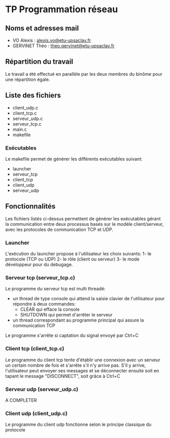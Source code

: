 # TP Programmation réseau

## Noms et adresses mail

- VO Alexis : alexis.vo@etu-upsaclay.fr
- GERVINET Théo : theo.gervinet@etu-upsaclay.fr

## Répartition du travail

Le travail a été effectué en parallèle par les deux membres du binôme pour une répartition égale.
  
## Liste des fichiers

- client_udp.c
- client_tcp.c
- serveur_udp.c
- serveur_tcp.c
- main.c
- makefile

### Exécutables

Le makefile permet de générer les différents exécutables suivant:
- launcher
- serveur_tcp
- client_tcp
- client_udp
- serveur_udp

## Fonctionnalités

Les fichiers listés ci-dessus permettent de générer les exécutables gérant la communication entre deux processus basés sur le modèle client/serveur,
avec les protocoles de communication TCP et UDP.

### Launcher

L'exécution du launcher propose à l'utilisateur les choix suivants:
1- le protocole (TCP ou UDP)
2- le rôle (client ou serveur)
3- le mode développeur pour du debugage.

### Serveur tcp (serveur_tcp.c)

Le programme du serveur tcp est multi threadé:
- un thread de type console qui attend la saisie clavier de l'utilisateur pour répondre à deux commandes:
  - CLEAR qui efface la console
  - SHUTDOWN qui permet d'arrêter le serveur
- un thread correspondant au programme principal qui assure la communication TCP

Le programme s'arrête si captation du signal envoyé par Ctrl+C

### Client tcp (client_tcp.c)

Le programme du client tcp tente d'établir une connexion avec un serveur un certain nombre de fois et s'arrête s'il n'y arrive pas.
S'il y arrive, l'utilisateur peut envoyer ses messages et se déconnecter ensuite soit en tapant le message "DISCONNECT", soit grâce à
Ctrl+C

### Serveur udp (serveur_udp.c)

A COMPLETER

### Client udp (client_udp.c)

Le programme du client udp fonctionne selon le principe classique du protocole
